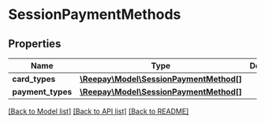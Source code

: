 # SessionPaymentMethods

## Properties
Name | Type | Description | Notes
------------ | ------------- | ------------- | -------------
**card_types** | [**\Reepay\Model\SessionPaymentMethod[]**](SessionPaymentMethod.md) |  | [optional] 
**payment_types** | [**\Reepay\Model\SessionPaymentMethod[]**](SessionPaymentMethod.md) |  | [optional] 

[[Back to Model list]](../../README.md#documentation-for-models) [[Back to API list]](../../README.md#documentation-for-api-endpoints) [[Back to README]](../../README.md)


